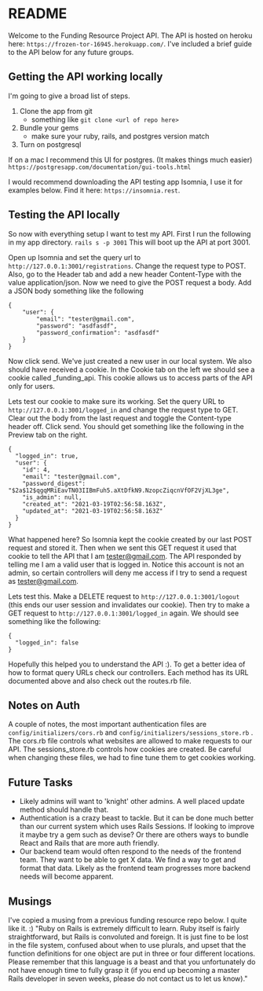 # README #

Welcome to the Funding Resource Project API. The API is hosted on heroku here: `https://frozen-tor-16945.herokuapp.com/`. I've included a brief guide to the API below for any future groups.

## Getting the API working locally ##

I'm going to give a broad list of steps.
1. Clone the app from git
    - something like ```git clone <url of repo here>```
2. Bundle your gems
    - make sure your ruby, rails, and postgres version match
3. Turn on postgresql

If on a mac I recommend this UI for postgres. (It makes things much easier) `https://postgresapp.com/documentation/gui-tools.html`

I would recommend downloading the API testing app Isomnia, I use it for examples below. Find it here: `https://insomnia.rest`.

## Testing the API locally ##

So now with everything setup I want to test my API. First I run the following in my app directory. `rails s -p 3001` This will boot up the API at port 3001. 

Open up Isomnia and set the query url to `http://127.0.0.1:3001/registrations`. Change the request type to POST. Also, go to the Header tab and add a new header Content-Type with the value application/json. Now we need to give the POST request a body. Add a JSON body something like the following

```
{
	"user": {
		"email": "tester@gmail.com",
		"password": "asdfasdf",
		"password_confirmation": "asdfasdf"
	}
}
```

Now click send. We've just created a new user in our local system. We also should have received a cookie. In the Cookie tab on the left we should see a cookie called _funding_api. This cookie allows us to access parts of the API only for users.

Lets test our cookie to make sure its working. Set the query URL to `http://127.0.0.1:3001/logged_in` and change the request type to GET. Clear out the body from the last request and toggle the Content-type header off. Click send. You should get something like the following in the Preview tab on the right.

```
{
  "logged_in": true,
  "user": {
    "id": 4,
    "email": "tester@gmail.com",
    "password_digest": "$2a$12$qgqMRiEavTN03IIBmFuh5.aXtDfkN9.NzopcZiqcnVfOF2VjXL3ge",
    "is_admin": null,
    "created_at": "2021-03-19T02:56:58.163Z",
    "updated_at": "2021-03-19T02:56:58.163Z"
  }
}
```

What happened here? So Isomnia kept the cookie created by our last POST request and stored it. Then when we sent this GET request it used that cookie to tell the API that I am tester@gmail.com. The API responded by telling me I am a valid user that is logged in. Notice this account is not an admin, so certain controllers will deny me access if I try to send a request as tester@gmail.com.

Lets test this. Make a DELETE request to `http://127.0.0.1:3001/logout` (this ends our user session and invalidates our cookie). Then try to make a GET request to `http://127.0.0.1:3001/logged_in` again. We should see something like the following:

```
{
  "logged_in": false
}
```

Hopefully this helped you to understand the API :). To get a better idea of how to format query URLs check our controllers. Each method has its URL documented above and also check out the routes.rb file.

## Notes on Auth ##

A couple of notes, the most important authentication files are `config/initializers/cors.rb` and `config/initializers/sessions_store.rb` . The cors.rb file controls what websites are allowed to make requests to our API. The sessions_store.rb controls how cookies are created. Be careful when changing these files, we had to fine tune them to get cookies working. 

## Future Tasks ##

- Likely admins will want to 'knight' other admins. A well placed update method should handle that.
- Authentication is a crazy beast to tackle. But it can be done much better than our current system which uses Rails Sessions. If looking to improve it maybe try a gem such as devise? Or there are others ways to bundle React and Rails that are more auth friendly.
- Our backend team would often respond to the needs of the frontend team. They want to be able to get X data. We find a way to get and format that data. Likely as the frontend team progresses more backend needs will become apparent.

## Musings ##

I've copied a musing from a previous funding resource repo below. I quite like it. :) "Ruby on Rails is extremely difficult to learn. Ruby itself is fairly straightforward, but Rails is convoluted and foreign. It is just fine to be lost in the file system, confused about when to use plurals, and upset that the function definitions for one object are put in three or four different locations. Please remember that this language is a beast and that you unfortunately do not have enough time to fully grasp it (if you end up becoming a master Rails developer in seven weeks, please do not contact us to let us know)."

